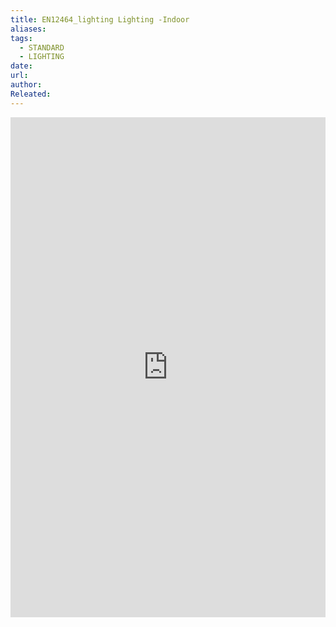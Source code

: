 ```yaml
---
title: EN12464_lighting Lighting -Indoor
aliases: 
tags:
  - STANDARD
  - LIGHTING
date: 
url: 
author: 
Releated:
---
```


<iFrame src="https://drive.google.com/file/d/12bEjWHWoQ73DA9LPmIYn4s2zMfRyd-YD/preview" width="100%" height="800px" name="the-iFrame" frameborder="0"></iFrame><br>
